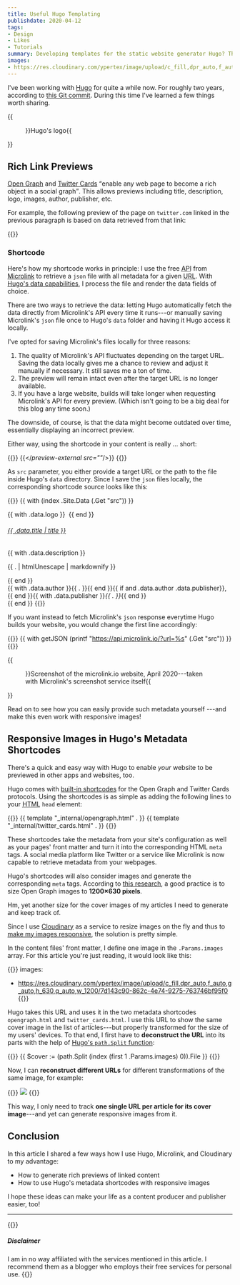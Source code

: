 ```yaml
---
title: Useful Hugo Templating
publishdate: 2020-04-12
tags:
- Design
- Likes
- Tutorials
summary: Developing templates for the static website generator Hugo? Then these advanced tips & tricks might be helpful to you.
images:
- https://res.cloudinary.com/ypertex/image/upload/c_fill,dpr_auto,f_auto,g_auto,h_630,q_auto,w_1200/7d143c90-862c-4e74-9275-763746bf95f0
---
```


I've been working with [Hugo](https://gohugo.io/) for quite a while now. For roughly two years, according to [this Git commit](https://github.com/Ypertex/blog/commit/92b08548ac23cc0fc35f829976b66cfd77316681). During this time I've learned a few things worth sharing.

{{<figure src="7d143c90-862c-4e74-9275-763746bf95f0" transformation="full">}}Hugo's logo{{</figure>}}

## Rich Link Previews

[Open Graph](https://ogp.me/) and [Twitter Cards](https://developer.twitter.com/en/docs/tweets/optimize-with-cards/overview/abouts-cards/) <q>enable any web page to become a rich object in a social graph</q>. This allows previews including title, description, logo, images, author, publisher, etc.

For example, the following preview of the page on ``twitter.com`` linked in the previous paragraph is based on data retrieved from that link:

{{<preview-external src="cf42843f-3a7d-4f09-88f1-7340d3b9496e">}}

### Shortcode

Here's how my shortcode works in principle: I use the free <abbr title="Application Programming Interface">API</abbr> from [Microlink](https://microlink.io/) to retrieve a ``json`` file with all metadata for a given <abbr title="Uniform Resource Locator">URL</abbr>. With [Hugo's data capabilities](https://gohugo.io/templates/data-templates/#data-driven-content), I process the file and render the data fields of choice.

There are two ways to retrieve the data: letting Hugo automatically fetch the data directly from Microlink's API every time it runs---or manually saving Microlink's ``json`` file once to Hugo's ``data`` folder and having it Hugo access it locally.

I've opted for saving Microlink's files locally for three reasons:

1. The quality of Microlink's API fluctuates depending on the target URL. Saving the data locally gives me a chance to review and adjust it manually if necessary. It still saves me a ton of time.
2. The preview will remain intact even after the target URL is no longer available.
3. If you have a large website, builds will take longer when requesting Microlink's API for every preview. (Which isn't going to be a big deal for this blog any time soon.)

The downside, of course, is that the data might become outdated over time, essentially displaying an incorrect preview.

Either way, using the shortcode in your content is really ... short:

{{<highlight html>}}
{{</*preview-external src=""*/>}}
{{</highlight>}}

As ``src`` parameter, you either provide a target URL or the path to the file inside Hugo's ``data`` directory.  Since I save the ``json`` files locally, the corresponding shortcode source looks like this:

{{<highlight go-html-template>}}
{{ with (index .Site.Data (.Get "src")) }}
<div class="shadow card">
    <div class="card-body">
        <div class="media">
            {{ with .data.logo }}
            <img src="{{ .url }}" alt="" class="yx-favicon">
            {{ end }}
            <div class="media-body">
                <h6><i class="las la-external-link-alt"></i> <a href="{{ .data.url }}"
                        class="stretched-link">{{ .data.title | title }}</a></h6>
                {{ with .data.description }}<p>{{ . | htmlUnescape | markdownify }}</p>{{ end }}
            </div>
        </div>
    </div>
    <div class="card-footer">
        <div class="yx-attribution">
            {{ with .data.author }}{{ . }}{{ end }}{{ if and .data.author .data.publisher}},
            {{ end }}{{ with .data.publisher }}<cite>{{ . }}</cite>{{ end }}</div>
    </div>
</div>
{{ end }}
{{</highlight>}}

If you want instead to fetch Microlink's ``json`` response everytime Hugo builds your website, you would change the first line accordingly:

{{<highlight go-html-template>}}
{{ with getJSON (printf "https://api.microlink.io/?url=%s" (.Get "src")) }}
{{</highlight>}}

{{<figure src="4731a50a-4e35-49e4-9a4e-66865edb67aa">}}Screenshot of the microlink.io website, April 2020---taken with Microlink's screenshot service itself{{</figure>}}

Read on to see how you can easily provide such metadata yourself ---and make this even work with responsive images!

## Responsive Images in Hugo's Metadata Shortcodes

There's a quick and easy way with Hugo to enable *your* website to be previewed in other apps and websites, too.

Hugo comes with [built-in shortcodes](https://gohugo.io/templates/internal#open-graph) for the Open Graph and Twitter Cards protocols. Using the shortcodes is as simple as adding the following lines to your <abbr title="Hypertext Markup Language">HTML</abbr> ``head`` element:

{{<highlight go-html-template>}}
{{ template "_internal/opengraph.html" . }}
{{ template "_internal/twitter_cards.html" . }}
{{</highlight>}}

These shortcodes take the metadata from your site's configuration as well as your pages' front matter and turn it into the corresponding HTML ``meta`` tags. A social media platform like Twitter or a service like Microlink is now capable to retrieve metadata from your webpages.

Hugo's shortcodes will also consider images and generate the corresponding ``meta`` tags. According to [this research](https://iamturns.com/open-graph-image-size/), a good practice is to size Open Graph images to **1200×630 pixels**.

Hm, yet another size for the cover images of my articles I need to generate and keep track of.

Since I use [Cloudinary](https://cloudinary.com/) as a service to resize images on the fly and thus to [make my images responsive](/articles/redesign-march-2020/#images-can-be-responsive), the solution is pretty simple.

In the content files' front matter, I define one image in the ``.Params.images`` array. For this article you're just reading, it would look like this:

{{<highlight yml>}}
images:
- https://res.cloudinary.com/ypertex/image/upload/c_fill,dpr_auto,f_auto,g_auto,h_630,q_auto,w_1200/7d143c90-862c-4e74-9275-763746bf95f0
{{</highlight>}}

Hugo takes this URL and uses it in the two metadata shortcodes ``opengraph.html`` and ``twitter_cards.html``. I use this URL to show the same cover image in the list of articles---but properly transformed for the size of my users' devices. To that end, I first have to **deconstruct the URL** into its parts with the help of [Hugo's ``path.Split`` function](https://gohugo.io/functions/path.split/):

{{<highlight go-html-template>}}
{{ $cover := (path.Split (index (first 1 .Params.images) 0)).File }}
{{</highlight>}}

Now, I can **reconstruct different URLs** for different transformations of the same image, for example:

{{<highlight go-html-template>}}
<picture>
    <source media="(min-width: 1200px)" srcset="{{ .cloudinary.baseURL }}{{ .cloudinary.transformations.index.xl }}{{ $cover }}">
    <source media="(min-width: 992px)" srcset="{{ .cloudinary.baseURL }}{{ .cloudinary.transformations.index.lg }}{{ $cover }}">
    <source media="(min-width: 768px)" srcset="{{ .cloudinary.baseURL }}{{ .cloudinary.transformations.index.md }}{{ $cover }}">
    <source media="(min-width: 576px)" srcset="{{ .cloudinary.baseURL }}{{ .cloudinary.transformations.index.sm }}{{ $cover }}">
    <img src="{{ .cloudinary.baseURL }}{{ .cloudinary.transformations.index.xs }}{{ $cover }}">
</picture>
{{</highlight>}}

This way, I only need to track **one single URL per article for its cover image**---and yet can generate responsive images from it.

## Conclusion

In this article I shared a few ways how I use Hugo, Microlink, and Cloudinary to my advantage:

* How to generate rich previews of linked content
* How to use Hugo's metadata shortcodes with responsive images

I hope these ideas can make your life as a content producer and publisher easier, too!

---

{{<note>}}
##### <i class="las la-balance-scale-left"></i> Disclaimer

I am in no way affiliated with the services mentioned in this article. I recommend them as a blogger who employs their free services for personal use.
{{</note>}}
